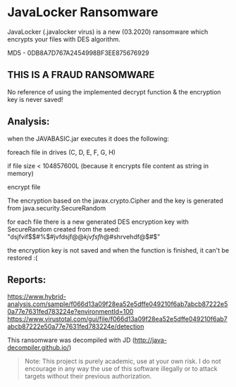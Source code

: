 # JavaLocker Ransomware
JavaLocker (.javalocker virus) is a new (03.2020) ransomware which encrypts your files with DES algorithm.

MD5 - 0DB8A7D767A2454998BF3EE875676929

## THIS IS A FRAUD RANSOMWARE
No reference of using the implemented decrypt function & the encryption key is never saved!

## Analysis:
when the JAVABASIC.jar executes it does the following:

foreach file in drives (C, D, E, F, G, H)

if file size < 104857600L (because it encrypts file content as string in memory)

encrypt file
        
The encryption based on the javax.crypto.Cipher and the key is generated from java.security.SecureRandom

for each file there is a new generated DES encryption key with SecureRandom created from the seed: "dsjfvif$$#%$#jvfdsjf@$@kjvfsfh@$#shrvehdf@$#$"

the encryption key is not saved and when the function is finished, it can't be restored :(

## Reports:
https://www.hybrid-analysis.com/sample/f066d13a09f28ea52e5dffe049210f6ab7abcb87222e50a77e7631fed783224e?environmentId=100
https://www.virustotal.com/gui/file/f066d13a09f28ea52e5dffe049210f6ab7abcb87222e50a77e7631fed783224e/detection

This ransomware was decompiled with JD (http://java-decompiler.github.io/)

> Note: This project is purely academic, use at your own risk. I do not encourage in any way the use of this software illegally or to attack targets without their previous authorization.
